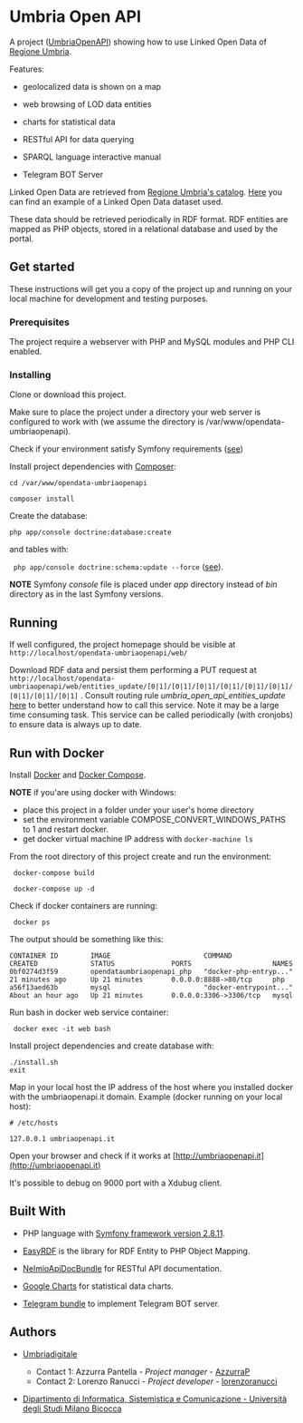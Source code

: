 # Umbria Open API

A project ([UmbriaOpenAPI](https://umbriaopenapi.regione.umbria.it)) showing how to use Linked Open Data of [Regione Umbria](http://www.regione.umbria.it/home).

Features:
* geolocalized data is shown on a map

* web browsing of LOD data entities

* charts for statistical data

* RESTful API for data querying

* SPARQL language interactive manual

* Telegram BOT Server


Linked Open Data are retrieved from [Regione Umbria's catalog](http://dati.umbria.it/). [Here](http://dati.umbria.it/dataset/turismo-attrattori) you can find an example of a Linked Open Data dataset used.

These data should be retrieved periodically in RDF format. RDF entities are mapped as PHP objects, stored in a relational database and used by the portal.

## Get started

These instructions will get you a copy of the project up and running on your local machine for development and testing purposes.

### Prerequisites

The project require a webserver with PHP and MySQL modules and PHP CLI enabled.

### Installing

Clone or download this project.

Make sure to place the project under a directory your web server is configured to work with (we assume the directory is /var/www/opendata-umbriaopenapi).

Check if your environment satisfy Symfony requirements ([see](https://symfony.com/doc/current/reference/requirements.html))

Install project dependencies with [Composer](https://getcomposer.org/):

```cd /var/www/opendata-umbriaopenapi``` 

```composer install``` 

Create the database:  

```php app/console doctrine:database:create``` 

and tables with: 

``` php app/console doctrine:schema:update --force``` ([see](http://symfony.com/doc/current/doctrine.html)).

**NOTE** Symfony *console* file is placed under *app* directory instead of *bin* directory as in the last Symfony versions.


## Running
If well configured, the project homepage should be visible at ```http://localhost/opendata-umbriaopenapi/web/```

Download RDF data and persist them performing a PUT request at ```http://localhost/opendata-umbriaopenapi/web/entities_update/[0|1]/[0|1]/[0|1]/[0|1]/[0|1]/[0|1]/[0|1]/[0|1]/[0|1]``` .
Consult routing rule *umbria_open_api_entities_update* [here](src/Umbria/OpenApiBundle/Resources/config/routing.yml) to better understand how to call this service. Note it may be a large time consuming task.
This service can be called periodically (with cronjobs) to ensure data is always up to date.

## Run with Docker
Install [Docker](https://docs.docker.com/engine/installation/#server) and [Docker Compose](https://docs.docker.com/compose/install/#master-builds).

**NOTE** if you'are using docker with Windows:
 * place this project in a folder under your user's home directory
 * set the environment variable COMPOSE_CONVERT_WINDOWS_PATHS to 1 and restart docker.
 * get docker virtual machine IP address with ```docker-machine ls```
 
From the root directory of this project create and run the environment:

``` docker-compose build```

``` docker-compose up -d```

Check if docker containers are running:

``` docker ps```

The output should be something like this:

```
CONTAINER ID        IMAGE                       COMMAND                  CREATED             STATUS              PORTS                    NAMES
0bf0274d3f59        opendataumbriaopenapi_php   "docker-php-entryp..."   21 minutes ago      Up 21 minutes       0.0.0.0:8888->80/tcp     php
a56f13aed63b        mysql                       "docker-entrypoint..."   About an hour ago   Up 21 minutes       0.0.0.0:3306->3306/tcp   mysql
```

Run bash in docker web service container:

``` docker exec -it web bash```

Install project dependencies and create database with:

``` 
./install.sh
exit
```

Map in your local host the IP address of the host where you installed docker with the umbriaopenapi.it domain. 
Example (docker running on your local host):
``` 
# /etc/hosts

127.0.0.1 umbriaopenapi.it
``` 

Open your browser and check if it works at [http://umbriaopenapi.it](http://umbriaopenapi.it)

It's possible to debug on 9000 port with a Xdubug client.

## Built With

* PHP language with [Symfony framework version 2.8.11](https://symfony.com/).

* [EasyRDF](http://www.easyrdf.org/) is the library for RDF Entity to PHP Object Mapping.

* [NelmioApiDocBundle](https://github.com/nelmio/NelmioApiDocBundle) for RESTful API documentation.

* [Google Charts](https://developers.google.com/chart/) for statistical data charts.

* [Telegram bundle](https://packagist.org/packages/shaygan/telegram-bot-api-bundle) to implement Telegram BOT server.

## Authors

* [Umbriadigitale](http://www.umbriadigitale.it/)
    * Contact 1:  Azzurra Pantella - *Project manager* - [AzzurraP](https://github.com/AzzurraP)
    * Contact 2: Lorenzo Ranucci - *Project developer* - [lorenzoranucci](https://github.com/lorenzoranucci)

* [Dipartimento di Informatica, Sistemistica e Comunicazione - Università degli Studi Milano Bicocca](http://www.disco.unimib.it)



